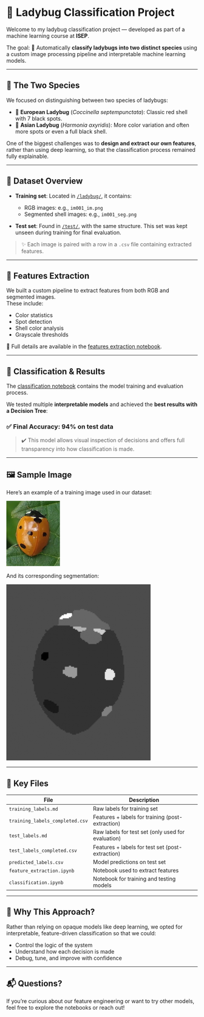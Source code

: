 # 🐞 Ladybug Classification Project

Welcome to my ladybug classification project — developed as part of a machine learning course at **ISEP**.

The goal: 🧠 Automatically **classify ladybugs into two distinct species** using a custom image processing pipeline and interpretable machine learning models.

---

## 🔬 The Two Species

We focused on distinguishing between two species of ladybugs:

- 🐞 **European Ladybug** (*Coccinella septempunctata*): Classic red shell with 7 black spots.
- 🐞 **Asian Ladybug** (*Harmonia axyridis*): More color variation and often more spots or even a full black shell.

One of the biggest challenges was to **design and extract our own features**, rather than using deep learning, so that the classification process remained fully explainable.

---

## 📁 Dataset Overview

- **Training set**: Located in [`/ladybug/`](./ladybug/), it contains:
  - RGB images: e.g., `im001_im.png`
  - Segmented shell images: e.g., `im001_seg.png`

- **Test set**: Found in [`/test/`](./test/), with the same structure. This set was kept unseen during training for final evaluation.

> ✨ Each image is paired with a row in a `.csv` file containing extracted features.

---

## 🧪 Features Extraction

We built a custom pipeline to extract features from both RGB and segmented images.  
These include:

- Color statistics
- Spot detection
- Shell color analysis
- Grayscale thresholds

📓 Full details are available in the [features extraction notebook](./feature_extraction.ipynb).

---

## 🤖 Classification & Results

The [classification notebook](./classification.ipynb) contains the model training and evaluation process.

We tested multiple **interpretable models** and achieved the **best results with a Decision Tree**:

### ✅ Final Accuracy: **94% on test data**

> ✔️ This model allows visual inspection of decisions and offers full transparency into how classification is made.

---

## 🖼️ Sample Image

Here’s an example of a training image used in our dataset:

![RGB Ladybug](https://github.com/godefroylmb/Ladybug/blob/main/ladybug/im-001_im.png?raw=true)

And its corresponding segmentation:

![Segmented Ladybug](https://github.com/godefroylmb/Ladybug/blob/main/ladybug/im-001_seg_viz.png?raw=true)

---

## 📂 Key Files

| File                          | Description |
|------------------------------|-------------|
| `training_labels.md`         | Raw labels for training set |
| `training_labels_completed.csv` | Features + labels for training (post-extraction) |
| `test_labels.md`             | Raw labels for test set (only used for evaluation) |
| `test_labels_completed.csv`  | Features + labels for test set (post-extraction) |
| `predicted_labels.csv`       | Model predictions on test set |
| `feature_extraction.ipynb`   | Notebook used to extract features |
| `classification.ipynb`       | Notebook for training and testing models |

---

## 🧠 Why This Approach?

Rather than relying on opaque models like deep learning, we opted for interpretable, feature-driven classification so that we could:

- Control the logic of the system
- Understand how each decision is made
- Debug, tune, and improve with confidence

---

## 📬 Questions?

If you’re curious about our feature engineering or want to try other models, feel free to explore the notebooks or reach out!

